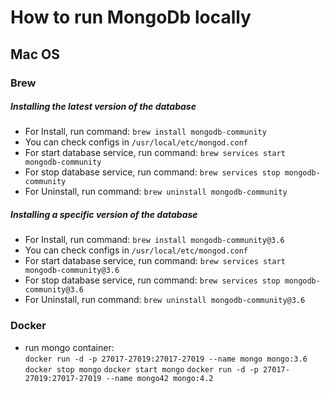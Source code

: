 # How to run MongoDb locally

## Mac OS

### Brew 
##### Installing the latest version of the database
+ For Install, run command: `brew install mongodb-community`
+ You can check configs in `/usr/local/etc/mongod.conf` 
+ For start database service, run command: `brew services start mongodb-community`
+ For stop database service, run command: `brew services stop mongodb-community`
+ For Uninstall, run command: `brew uninstall mongodb-community`

##### Installing a specific version of the database
+ For Install, run command: `brew install mongodb-community@3.6`
+ You can check configs in `/usr/local/etc/mongod.conf` 
+ For start database service, run command: `brew services start mongodb-community@3.6`
+ For stop database service, run command: `brew services stop mongodb-community@3.6`
+ For Uninstall, run command: `brew uninstall mongodb-community@3.6`

### Docker
+ run mongo container:<br>
`docker run -d -p 27017-27019:27017-27019 --name mongo mongo:3.6`
`docker stop mongo`
`docker start mongo`
`docker run -d -p 27017-27019:27017-27019 --name mongo42 mongo:4.2`